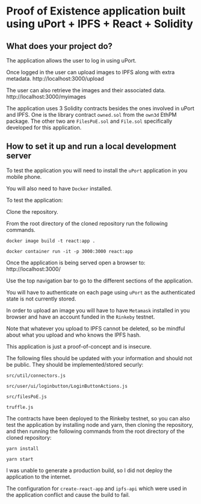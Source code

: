 # Proof of Existence application built using uPort + IPFS + React + Solidity

## What does your project do?

The application allows the user to log in using uPort.

Once logged in the user can upload images to IPFS along with extra metadata.
http://localhost:3000/upload

The user can also retrieve the images and their associated data.
http://localhost:3000/myimages

The application uses 3 Solidity contracts besides the ones involved in uPort and IPFS.
One is the library contract `owned.sol` from the `own3d` EthPM package.
The other two are `FilesPoE.sol` and `File.sol` specifically developed for this application.

## How to set it up and run a local development server

To test the application you will need to install the `uPort` application in you mobile phone.

You will also need to have `Docker` installed.

To test the application:

Clone the repository.

From the root directory of the cloned repository run the following commands.

```docker image build -t react:app .```

```docker container run -it -p 3000:3000 react:app```

Once the application is being served open a browser to:
http://localhost:3000/

Use the top navigation bar to go to the different sections of the application.

You will have to authenticate on each page using `uPort` as the authenticated state is not currently stored.

In order to upload an image you will have to have `Metamask` installed in you browser and have an account funded in the `Rinkeby` testnet.

Note that whatever you upload to IPFS cannot be deleted, so be mindful about what you upload and who knows the IPFS hash.

This application is just a proof-of-concept and is insecure.

The following files should be updated with your information and should not be public. They should be implemented/stored securly:

```src/util/connectors.js```

```src/user/ui/loginbutton/LoginButtonActions.js```

```src/filesPoE.js```

```truffle.js```

The contracts have been deployed to the Rinkeby testnet, so you can also test the application by installing node and yarn, then cloning the repository, and then running the following commands from the root directory of the cloned repository:

```yarn install```

```yarn start```

I was unable to generate a production build, so I did not deploy the application to the internet.

The configuration for `create-react-app` and `ipfs-api` which were used in the application conflict and cause the build to fail.
